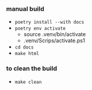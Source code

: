 ### manual build 


- `poetry install --with docs`
- `poetry env activate`
  - source .venv/bin/activate
  - .venv/Scrips/activate.ps1
- `cd docs`
- `make html`

### to clean the build 
- `make clean`
  